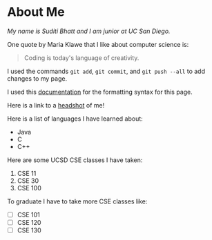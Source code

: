 # About Me

*My name is Suditi Bhatt and I am junior at UC San Diego.*

One quote by Maria Klawe that I like about computer science is:
> Coding is today's language of creativity.

I used the commands `git add`, `git commit`, and `git push --all` to add changes to my page.

I used this [documentation](https://docs.github.com/en/github/writing-on-github/getting-started-with-writing-and-formatting-on-github/basic-writing-and-formatting-syntax#links) for the formatting syntax for this page.

Here is a link to a [headshot](HeadShot.png) of me!

Here is a list of languages I have learned about:
- Java
- C
- C++

Here are some UCSD CSE classes I have taken:
1. CSE 11
2. CSE 30
3. CSE 100

To graduate I have to take more CSE classes like:
- [ ] CSE 101
- [ ] CSE 120
- [ ] CSE 130

